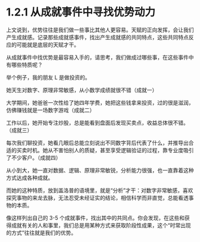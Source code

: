 # 1.2.1 从成就事件中寻找优势动力

上文说到，优势往往是我们做一些事比其他人更容易。天赋的正向发挥，会让我们产生成就感。记录那些成就感事件，找出产生成就感的共同特点，这些共同特点反应的可能就是底层的天赋才干。

从成就事件中找优势是最容易入手的，请思考，我们做成过哪些事，在这些事件中有哪些特质呢？

举个例子，我的朋友 L 是做投资的。

她天生对数字、原理非常敏感，从小数学成绩就很不错（成就一）

大学期间，她爸爸一次性给了她四年学费，她把这些钱拿来投资，过的很是滋润，仿佛赚钱就是一场数字游戏（成就二）

工作以后，她开始专注炒股，总是能看到盘面后发现买卖点，收益总体很不错。（成就三）

每次我们聊投资，她看几眼后总能立刻说出不同数字背后代表了什么，并推导出合适的买卖时机。她从不害怕别人的质疑，甚至享受逻辑验证的过程，靠专业度吸引了不少客户。（成就四）

从小到大，她一直对数据、逻辑、原理非常敏锐，分析能力很强，也一直靠着这种方式达成各种成就。

而她的这种特质，放到盖洛普的语境里，就是“分析”才干：对数字非常敏感，喜欢探究事物的来龙去脉，无法忍受未经证实的结论，相信科学而非直觉，总能看透事物的本质。

像这样列出自己的 3-5 个成就事件，找出其中的共同点。你会发现，在这些和获得成就有关的人和事里，我们总是用某种方式来获取阶段性成果，这个“时常出现的方式”往往就是我们的优势。